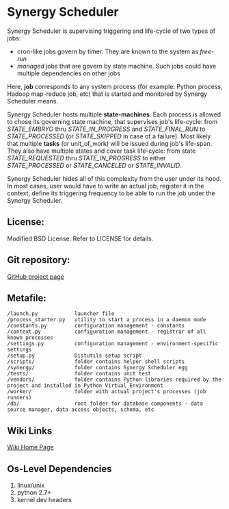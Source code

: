 Synergy Scheduler
=========

Synergy Scheduler is supervising triggering and life-cycle of two types of jobs:

- cron-like jobs govern by timer. They are known to the system as *free-run*
- *managed* jobs that are govern by state machine. Such jobs could have multiple dependencies on other jobs

Here, **job** corresponds to any system process (for example: Python process, Hadoop map-reduce job, etc) that is started and monitored by Synergy Scheduler means.

Synergy Scheduler hosts multiple **state-machines**. Each process is allowed to chose its governing state machine, that supervises job's life-cycle: from *STATE_EMBRYO* thru *STATE_IN_PROGRESS* and *STATE_FINAL_RUN* to *STATE_PROCESSED* (or *STATE_SKIPPED* in case of a failure). Most likely that multiple **tasks** (or unit_of_work) will be issued during job's life-span. They also have multiple states and cover task life-cycle: from state *STATE_REQUESTED* thru *STATE_IN_PROGRESS* to either *STATE_PROCESSED* or *STATE_CANCELED* or *STATE_INVALID*.

Synergy Scheduler hides all of this complexity from the user under its hood. In most cases, user would have to write an actual job, register it in the context, define its triggering frequency to be able to run the job under the Synergy Scheduler.


License:
---------
Modified BSD License. Refer to LICENSE for details.


Git repository:
---------
[GitHub project page](https://github.com/mushkevych/scheduler)


Metafile:
---------

    /launch.py            launcher file
    /process_starter.py   utility to start a process in a daemon mode
    /constants.py         configuration management - constants
    /context.py           configuration management - registrar of all known processes
    /settings.py          configuration management - environment-specific settings
    /setup.py             Distutils setup script
    /scripts/             folder contains helper shell scripts
    /synergy/             folder contains Synergy Scheduler egg
    /tests/               folder contains unit test
    /vendors/             folder contains Python libraries required by the project and installed in Python Virtual Environment
    /worker/              folder with actual project's processes (job runners)
    /db/                  root folder for database components - data source manager, data access objects, schema, etc


Wiki Links
---------
[Wiki Home Page](https://github.com/mushkevych/scheduler/wiki)


Os-Level Dependencies
---------
1. linux/unix  
1. python 2.7+  
1. kernel dev headers  
